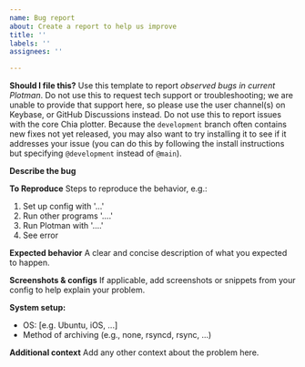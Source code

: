```yaml
---
name: Bug report
about: Create a report to help us improve
title: ''
labels: ''
assignees: ''

---
```


**Should I file this?**
Use this template to report *observed bugs in current Plotman*.  Do not use this to request tech support or troubleshooting; we are unable to provide that support here, so please use the user channel(s) on Keybase, or GitHub Discussions instead.  Do not use this to report issues with the core Chia plotter.  Because the `development` branch often contains new fixes not yet released, you may also want to try installing it to see if it addresses your issue (you can do this by following the install instructions but specifying `@development` instead of `@main`).

**Describe the bug**
<!-- A clear and concise description of what the bug is. -->

**To Reproduce**
Steps to reproduce the behavior, e.g.:
1. Set up config with '...'
2. Run other programs '....'
3. Run Plotman with '....'
4. See error

**Expected behavior**
A clear and concise description of what you expected to happen.

**Screenshots & configs**
If applicable, add screenshots or snippets from your config to help explain your problem.

**System setup:**
 - OS: [e.g. Ubuntu, iOS, ...]
 - Method of archiving (e.g., none, rsyncd, rsync, ...)

**Additional context**
Add any other context about the problem here.
